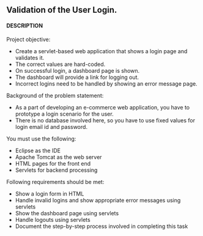 ## Validation of the User Login.

#### DESCRIPTION

Project objective:

* Create a servlet-based web application that shows a login page and validates it. 
* The correct values are hard-coded. 
* On successful login, a dashboard page is shown. 
* The dashboard will provide a link for logging out. 
* Incorrect logins need to be handled by showing an error message page.

 

Background of the problem statement:

* As a part of developing an e-commerce web application, you have to prototype a login scenario for the user. 
* There is no database involved here, so you have to use fixed values for login email id and password.

 

You must use the following:

* Eclipse as the IDE
* Apache Tomcat as the web server
* HTML pages for the front end
* Servlets for backend processing
 

Following requirements should be met:

* Show a login form in HTML
* Handle invalid logins and show appropriate error messages using servlets
* Show the dashboard page using servlets
* Handle logouts using servlets
* Document the step-by-step process involved in completing this task
 
